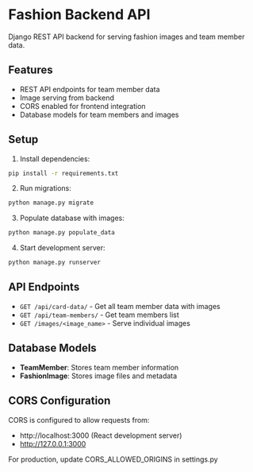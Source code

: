 # Fashion Backend API

Django REST API backend for serving fashion images and team member data.

## Features

- REST API endpoints for team member data
- Image serving from backend
- CORS enabled for frontend integration
- Database models for team members and images

## Setup

1. Install dependencies:
```bash
pip install -r requirements.txt
```

2. Run migrations:
```bash
python manage.py migrate
```

3. Populate database with images:
```bash
python manage.py populate_data
```

4. Start development server:
```bash
python manage.py runserver
```

## API Endpoints

- `GET /api/card-data/` - Get all team member data with images
- `GET /api/team-members/` - Get team members list
- `GET /images/<image_name>` - Serve individual images

## Database Models

- **TeamMember**: Stores team member information
- **FashionImage**: Stores image files and metadata

## CORS Configuration

CORS is configured to allow requests from:
- http://localhost:3000 (React development server)
- http://127.0.0.1:3000

For production, update CORS_ALLOWED_ORIGINS in settings.py
